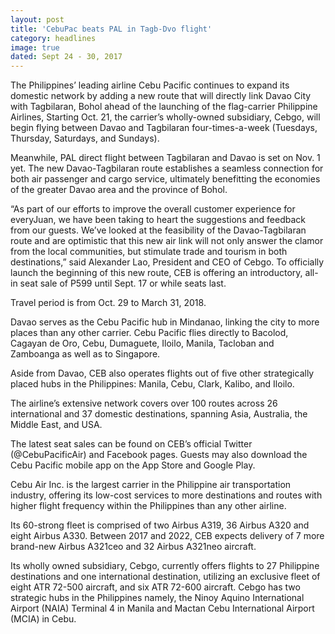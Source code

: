 ```yaml
---
layout: post
title: 'CebuPac beats PAL in Tagb-Dvo flight'
category: headlines
image: true
dated: Sept 24 - 30, 2017
---
```


The Philippines’ leading airline Cebu Pacific continues to expand its domestic network by adding a new route that will directly link Davao City with Tagbilaran, Bohol ahead of the launching of the flag-carrier Philippine Airlines,
Starting Oct. 21, the carrier’s wholly-owned subsidiary, Cebgo, will begin flying between Davao and Tagbilaran four-times-a-week (Tuesdays, Thursday, Saturdays, and Sundays).

Meanwhile, PAL direct flight between Tagbilaran and Davao is set on Nov. 1 yet.
The new Davao-Tagbilaran route establishes a seamless connection for both air passenger and cargo service, ultimately benefitting the economies of the greater Davao area and the province of Bohol. 

“As part of our efforts to improve the overall customer experience for everyJuan, we have been taking to heart the suggestions and feedback from our guests. We’ve looked at the feasibility of the Davao-Tagbilaran route and are optimistic that this new air link will not only answer the clamor from the local communities, but stimulate trade and tourism in both destinations,” said Alexander Lao, President and CEO of Cebgo. 
To officially launch the beginning of this new route, CEB is offering an introductory, all-in seat sale of P599 until Sept. 17 or while seats last. 

Travel period is from Oct. 29 to March 31, 2018. 

Davao serves as the Cebu Pacific hub in Mindanao, linking the city to more places than any other carrier. Cebu Pacific flies directly to Bacolod, Cagayan de Oro, Cebu, Dumaguete, Iloilo, Manila, Tacloban and Zamboanga as well as to Singapore. 

Aside from Davao, CEB also operates flights out of five other strategically placed hubs in the Philippines: Manila, Cebu, Clark, Kalibo, and Iloilo. 

The airline’s extensive network covers over 100 routes across 26 international and 37 domestic destinations, spanning Asia, Australia, the Middle East, and USA. 

The latest seat sales can be found on CEB’s official Twitter (@CebuPacificAir) and Facebook pages. Guests may also download the Cebu Pacific mobile app on the App Store and Google Play. 

Cebu Air Inc. is the largest carrier in the Philippine air transportation industry, offering its low-cost services to more destinations and routes with higher flight frequency within the Philippines than any other airline. 

Its 60-strong fleet is comprised of two Airbus A319, 36 Airbus A320 and eight Airbus A330. Between 2017 and 2022, CEB expects delivery of 7 more brand-new Airbus A321ceo and 32 Airbus A321neo aircraft. 

Its wholly owned subsidiary, Cebgo, currently offers flights to 27 Philippine destinations and one international destination, utilizing an exclusive fleet of eight ATR 72-500 aircraft, and six ATR 72-600 aircraft. Cebgo has two strategic hubs in the Philippines namely, the Ninoy Aquino International Airport (NAIA) Terminal 4 in Manila and Mactan Cebu International Airport (MCIA) in Cebu.
